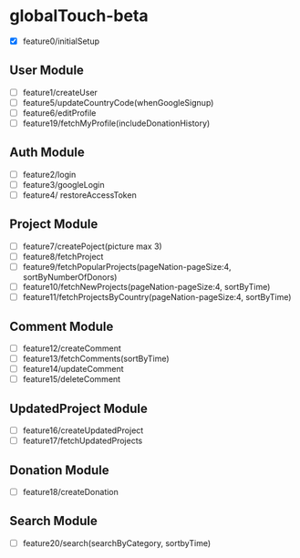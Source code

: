 # globalTouch-beta

- [x] feature0/initialSetup

## User Module

- [ ] feature1/createUser
- [ ] feature5/updateCountryCode(whenGoogleSignup)
- [ ] feature6/editProfile
- [ ] feature19/fetchMyProfile(includeDonationHistory)

## Auth Module

- [ ] feature2/login
- [ ] feature3/googleLogin
- [ ] feature4/ restoreAccessToken

## Project Module

- [ ] feature7/createPoject(picture max 3)
- [ ] feature8/fetchProject
- [ ] feature9/fetchPopularProjects(pageNation-pageSize:4, sortByNumberOfDonors)
- [ ] feature10/fetchNewProjects(pageNation-pageSize:4, sortByTime)
- [ ] feature11/fetchProjectsByCountry(pageNation-pageSize:4, sortByTime)

## Comment Module

- [ ] feature12/createComment
- [ ] feature13/fetchComments(sortByTime)
- [ ] feature14/updateComment
- [ ] feature15/deleteComment

## UpdatedProject Module

- [ ] feature16/createUpdatedProject
- [ ] feature17/fetchUpdatedProjects

## Donation Module

- [ ] feature18/createDonation

## Search Module

- [ ] feature20/search(searchByCategory, sortbyTime)
